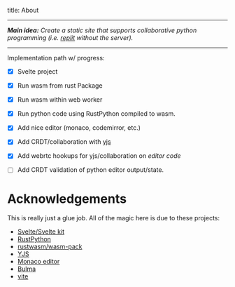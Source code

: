 <!-- <script context="module">
	// import { browser, dev } from '$app/env';
	import { PROJECT_NAME } from '$lib/constants';

	// // we don't need any JS on this page, though we'll load
	// // it in dev so that we get hot module replacement...
	// export const hydrate = dev;

	// // ...but if the client-side router is already loaded
	// // (i.e. we came here from elsewhere in the app), use it
	// export const router = browser;

	// // since there's no dynamic data here, we can prerender
	// // it so that it gets served as a static asset in prod
	// export const prerender = true;
</script>

<script lang="ts">
	import * as routes from '$lib/routes';
</script>

<section class="section">
	<div class="container content">
		<a href={routes.BASE}>🔙 Home</a>
		<h1>About {PROJECT_NAME}</h1>

		<p>TODO ....</p>
	</div>
</section> -->

title: About

---


_**Main idea:** Create a static site that supports collaborative python programming (i.e. [replit](https://replit.com/) without the server)._

---

Implementation path w/ progress:

- [x] Svelte project
- [x] Run wasm from rust Package
- [x] Run wasm within web worker
- [x] Run python code using RustPython compiled to wasm.
- [x] Add nice editor (monaco, codemirror, etc.)
- [x] Add CRDT/collaboration with [yjs](https://docs.yjs.dev/)
- [x] Add webrtc hookups for yjs/collaboration on _editor code_
- [ ] Add CRDT validation of python editor output/state.


# Acknowledgements

This is really just a glue job. All of the magic here is due to these projects:

- [Svelte/Svelte kit](kit.svelte.dev)
- [RustPython](https://github.com/RustPython/RustPython)
- [rustwasm/wasm-pack](https://github.com/rustwasm/wasm-pack)
- [YJS](https://docs.yjs.dev)
- [Monaco editor](https://microsoft.github.io/monaco-editor)
- [Bulma](https://bulma.io)
- [vite](https://vitejs.dev/)
